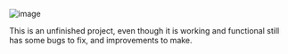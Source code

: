 ![image](https://github.com/user-attachments/assets/62d0b450-cca0-4a0b-b7e5-c975555ac3b7)


This is an unfinished project, even though it is working and functional still has some bugs to fix, and improvements to make.



